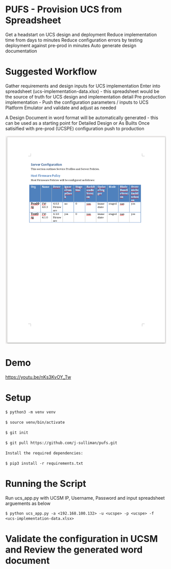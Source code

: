 # PUFS - Provision UCS from Spreadsheet
Get a headstart on UCS design and deployment
Reduce implementation time from days to minutes
Reduce configuration errors by testing deployment against pre-prod in minutes
Auto generate design documentation

# Suggested Workflow
Gather requirements and design inputs for UCS implementation
Enter into spreadsheet (ucs-implementation-data.xlsx) - this spreadsheet would be the source of truth for UCS design and implementation detail
Pre production implementation - Push the configuration parameters / inputs to UCS Platform Emulator and validate and adjust as needed

A Design Document in word format will be automatically generated - this can be used as a starting point for Detailed Design or As Builts
Once satisified with pre-prod (UCSPE) configuration push to production


![alt text](https://github.com/j-sulliman/pufs/blob/master/UCS%20Design%20Document.png)

# Demo
https://youtu.be/nKs3KvOY_Tw

# Setup
```
$ python3 -m venv venv

$ source venv/bin/activate

$ git init

$ git pull https://github.com/j-sulliman/pufs.git

Install the required dependencies:

$ pip3 install -r requirements.txt
```

# Running the Script
Run ucs_app.py with UCSM IP, Username, Password and input spreadsheet arguements as below
```
$ python ucs_app.py -a <192.168.100.132> -u <ucspe> -p <ucspe> -f <ucs-implementation-data.xlsx>

```

# Validate the configuration in UCSM and Review the generated word document

